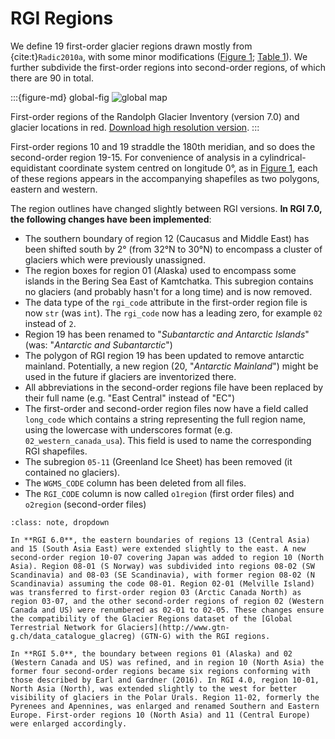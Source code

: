 # RGI Regions

We define 19 first-order glacier regions drawn mostly from {cite:t}`Radic2010a`, with some minor modifications ([Figure 1](global-fig); [Table 1](tables/regions.md)). We further subdivide the first-order regions into second-order regions, of which there are 90 in total. 

:::{figure-md} global-fig
<img src="img/global_map_small.jpeg" alt="global map" class="bg-primary mb-1">

First-order regions of the Randolph Glacier Inventory (version 7.0) and glacier locations in red. [Download high resolution version](https://raw.githubusercontent.com/GLIMS-RGI/user_guide/main/docs/img/global_map.png).
:::


First-order regions 10 and 19 straddle the 180th meridian, and so does the second-order region 19-15. For convenience of analysis in a cylindrical-equidistant coordinate system centred on longitude 0°, as in [Figure 1](global-fig), each of these regions appears in the accompanying shapefiles as two polygons, eastern and western.

The region outlines have changed slightly between RGI versions. **In RGI 7.0, the following changes have been implemented**:
- The southern boundary of region 12 (Caucasus and Middle East) has been shifted south by 2° (from 32°N to 30°N) to encompass a cluster of glaciers which were previously unassigned.
- The region boxes for region 01 (Alaska) used to encompass some islands in the Bering Sea East of Kamtchatka. This subregion contains no glaciers (and probably hasn't for a long time) and is now removed. 
- The data type of the `rgi_code` attribute in the first-order region file is now `str` (was `int`). The `rgi_code` now has a leading zero, for example `02` instead of `2`. 
- Region 19 has been renamed to "*Subantarctic and Antarctic Islands*" (was: "*Antarctic and Subantarctic*")
- The polygon of RGI region 19 has been updated to remove antarctic mainland. Potentially, a new region (20, "*Antarctic Mainland*") might be used in the future if glaciers are inventorized there.
- All abbreviations in the second-order regions file have been replaced by their full name (e.g. "East Central" instead of "EC")
- The first-order and second-order region files now have a field called `long_code` which contains a string representing the full region name, using the lowercase with underscores format (e.g. `02_western_canada_usa`). This field is used to name the corresponding RGI shapefiles.
- The subregion `05-11` (Greenland Ice Sheet) has been removed (it contained no glaciers).
- The `WGMS_CODE` column has been deleted from all files.
- The `RGI_CODE` column is now called `o1region` (first order files) and `o2region` (second-order files)


```{admonition} Additional details: RGI regions version history
:class: note, dropdown

In **RGI 6.0**, the eastern boundaries of regions 13 (Central Asia) and 15 (South Asia East) were extended slightly to the east. A new second-order region 10-07 covering Japan was added to region 10 (North Asia). Region 08-01 (S Norway) was subdivided into regions 08-02 (SW Scandinavia) and 08-03 (SE Scandinavia), with former region 08-02 (N Scandinavia) assuming the code 08-01. Region 02-01 (Melville Island) was transferred to first-order region 03 (Arctic Canada North) as region 03-07, and the other second-order regions of region 02 (Western Canada and US) were renumbered as 02-01 to 02-05. These changes ensure the compatibility of the Glacier Regions dataset of the [Global Terrestrial Network for Glaciers](http://www.gtn-g.ch/data_catalogue_glacreg) (GTN-G) with the RGI regions.

In **RGI 5.0**, the boundary between regions 01 (Alaska) and 02 (Western Canada and US) was refined, and in region 10 (North Asia) the former four second-order regions became six regions conforming with those described by Earl and Gardner (2016). In RGI 4.0, region 10-01, North Asia (North), was extended slightly to the west for better visibility of glaciers in the Polar Urals. Region 11-02, formerly the Pyrenees and Apennines, was enlarged and renamed Southern and Eastern Europe. First-order regions 10 (North Asia) and 11 (Central Europe) were enlarged accordingly.
```
